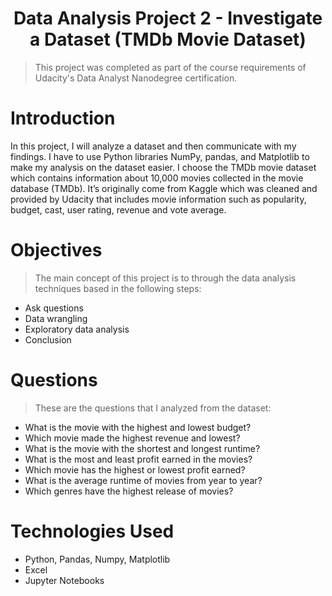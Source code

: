 # <h1 style="text-align:center;">Data Analysis Project 2 - Investigate a Dataset (TMDb Movie Dataset)</h1>


>This project was completed as part of the course requirements of Udacity's Data Analyst Nanodegree certification.


# Introduction

In this project, I will analyze a dataset and then communicate with my findings. I have to use Python libraries NumPy, pandas, and Matplotlib to make my analysis on the dataset easier. I choose the TMDb movie dataset which contains information about 10,000 movies collected in the movie database (TMDb). It’s originally come from Kaggle which was cleaned and provided by Udacity that includes movie information such as popularity, budget, cast, user rating, revenue and vote average. 

# Objectives
>The main concept of this project is to through the data analysis techniques based in the following steps:

* Ask questions
* Data wrangling
* Exploratory data analysis
* Conclusion

# Questions

>These are the questions that I analyzed from the dataset:

   - What is the movie with the highest and lowest budget?
   - Which movie made the highest revenue and lowest?
   - What is the movie with the shortest and longest runtime?
   - What is the most and least profit earned in the movies?
   - Which movie has the highest or lowest profit earned?
   - What is the average runtime of movies from year to year?
   - Which genres have the highest release of movies?
    
# Technologies Used

- Python, Pandas, Numpy, Matplotlib
- Excel
- Jupyter Notebooks


